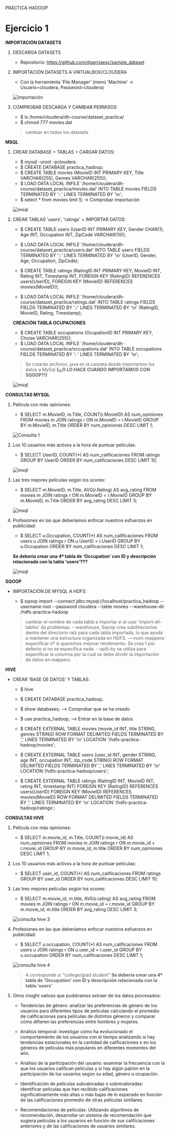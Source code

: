 PRÁCTICA HADOOP

# Ejercicio 1

**IMPORTACIÓN DATASETS**

1. DESCARGA DATASETS
    - Repositorio: https://github.com/dgarciaesc/sample_dataset

2. IMPORTACIÓN DATASETS A VIRTUALBOX/CLOUDERA
    - Con la herramienta 'File Manager' (menú 'Machine' -> Usuario=cloudera, Password=cloudera)

    ![importación](images/1.png)

3. COMPROBAR DESCARGA Y CAMBIAR PERMISOS:
    - $ ls /home/cloudera/dh-course/dataset_practica/
    - $ chmod 777 movies.dat
    > cambiar en todos los datasets


**MSQL**

1. CREAR DATABASE + TABLAS + CARGAR DATOS:
    - $ mysql -uroot -pcloudera
    - $ CREATE DATABASE practica_hadoop;
    - $ CREATE TABLE movies (MovieID INT PRIMARY KEY, Title VARCHAR(255), Genres VARCHAR(255));
    - $ LOAD DATA LOCAL INFILE '/home/cloudera/dh-course/dataset_practica/movies.dat'
        INTO TABLE movies
        FIELDS TERMINATED BY '::'
        LINES TERMINATED BY '\n';
    - $ select * from movies limit 5; -> Comprobar importación

    ![msql](images/2.png)

2. CREAR TABLAS 'users', 'ratings' + IMPORTAR DATOS:
    - $ CREATE TABLE users (UserID INT PRIMARY KEY, Gender CHAR(1), Age INT, Occupation INT, ZipCode VARCHAR(10));
    - $ LOAD DATA LOCAL INFILE '/home/cloudera/dh-course/dataset_practica/users.dat'
        INTO TABLE users
        FIELDS TERMINATED BY '::'
        LINES TERMINATED BY ‘\n’ (UserID, Gender, Age, Occupation, ZipCode);

    - $ CREATE TABLE ratings (RatingID INT PRIMARY KEY, MovieID INT, Rating INT, Timestamp INT,
        FOREIGN KEY (RatingID) REFERENCES users(UserID),
        FOREIGN KEY (MovieID) REFERENCES movies(MovieID));
    - $ LOAD DATA LOCAL INFILE '/home/cloudera/dh-course/dataset_practica/ratings.dat'
        INTO TABLE ratings FIELDS
        FIELDS TERMINATED BY '::'
        LINES TERMINATED BY '\n' (RatingID, MovieID, Rating, Timestamp);

    **CREACIÓN TABLA OCUPACIONES**
    - $ CREATE TABLE occupations (OcupationID INT PRIMARY KEY, Choise VARCHAR(255));
    - $ LOAD DATA LOCAL INFILE '/home/cloudera/dh-course/dataset_practica/occupations.dat'
        INTO TABLE occupations
        FIELDS TERMINATED BY ': '
        LINES TERMINATED BY '\n';
    > Se crearán archivos .java en la carpeta desde importamos los datos a MySql **(¡¿O LO HACE CUANDO IMPORTAMOS CON SQOOP?!)**

    ![msql](images/3.png)


**CONSULTAS MYSQL**

1. Película con más opiniones:
    - $ SELECT m.MovieID, m.Title,
        COUNT(r.MovieID) AS num_opiniones FROM movies m
        JOIN ratings r ON m.MovieID = r.MovieID
        GROUP BY m.MovieID, m.Title
        ORDER BY num_opiniones DESC LIMIT 1;

    ![Consulta 1](images/4.png)

2. Los 10 usuarios más activos a la hora de puntuar películas:
    - $ SELECT UserID, COUNT(*) AS num_calificaciones FROM ratings
        GROUP BY UserID
        ORDER BY num_calificaciones DESC
        LIMIT 10;

    ![msql](images/5.png)


3. Las tres mejores películas según los scores:
    - $ SELECT m.MovieID, m.Title, AVG(r.Rating) AS avg_rating FROM movies m
        JOIN ratings r ON m.MovieID = r.MovieID
        GROUP BY m.MovieID, m.Title
        ORDER BY avg_rating DESC
        LIMIT 3;
    
    ![msql](images/6.png)

4. Profesiones en las que deberíamos enfocar nuestros esfuerzos en publicidad:
    - $ SELECT u.Occupation, COUNT(*) AS num_calificaciones FROM users u
        JOIN ratings r ON u.UserID = r.UserID
        GROUP BY u.Occupation
        ORDER BY num_calificaciones DESC
        LIMIT 1;

    **Se debería crear una 4ª tabla de ‘Occupation’ con ID y descripción relacionada con la tabla ‘users’???**

    ![msql](images/7.png)


**SQOOP**

- IMPORTACIÓN DE MYSQL A HDFS:
    - $ sqoop import --connect jdbc:mysql://localhost/practica_hadoop
        --username root --password cloudera
        --table movies
        --warehouse-dir /hdfs-practica-hadoop

    > cambiar el nombre de cada tabla a importar si al usar 'import-all-tables' da problemas.
    > --warehouse, Sqoop crea subdirectorios dentro del directorio raíz para cada tabla importada, lo que ayuda a mantener una estructura organizada en HDFS.
    > -—num-mappers: expecificar nº si queremos mejorar rendimiento. Se crea 1 por defecto si no se especifica nada.
    > --split-by se utiliza para especificar la columna por la cual se debe dividir la importación de datos en mappers.


**HIVE**

- CREAR 'BASE DE DATOS' Y TABLAS:
    - $ hive
    - $ CREATE DATABASE practica_hadoop;
    - $ show databases; —> Comprobar que se ha creado
    - $ use practica_hadoop; —> Entrar en la base de datos

    - $ CREATE EXTERNAL TABLE movies (movie_id INT, title STRING, genres STRING)
        ROW FORMAT DELIMITED
        FIELDS TERMINATED BY ','
        LINES TERMINATED BY '\n'
        LOCATION '/hdfs-practica-hadoop/movies';

    - $ CREATE EXTERNAL TABLE users (user_id INT, gender STRING, age INT, occupation INT, zip_code STRING)
        ROW FORMAT DELIMITED
        FIELDS TERMINATED BY ','
        LINES TERMINATED BY '\n'
        LOCATION ‘/hdfs-practica-hadoop/users';

    - $ CREATE EXTERNAL TABLE ratings (RatingID INT, MovieID INT, rating INT, timestamp INT)
        FOREIGN KEY (RatingID) REFERENCES users(UserID)
        FOREIGN KEY (MovieID) REFERENCES movies(MovieID)
        ROW FORMAT DELIMITED
        FIELDS TERMINATED BY ','
        LINES TERMINATED BY '\n'
        LOCATION '/hdfs-practica-hadoop/ratings';


**CONSULTAS HIVE**

1. Película con más opiniones:
    - $ SELECT m.movie_id, m.Title, COUNT(r.movie_id) AS num_opiniones
        FROM movies m
        JOIN ratings r ON m.movie_id = r.movie_id
        GROUP BY m.movie_id, m.title
        ORDER BY num_opiniones DESC
        LIMIT 1;

2. Los 10 usuarios más activos a la hora de puntuar películas:
    - $ SELECT user_id, COUNT(*) AS num_calificaciones FROM ratings
        GROUP BY user_id
        ORDER BY num_calificaciones DESC
        LIMIT 10;

3. Las tres mejores películas según los scores:
    - $ SELECT m.movie_id, m.title, AVG(r.rating) AS avg_rating FROM movies m
        JOIN ratings r ON m.movie_id = r.movie_id
        GROUP BY m.movie_id, m.title
        ORDER BY avg_rating DESC
        LIMIT 3;

    ![consulta hive 3](images/consulta_hive-3.png)

4. Profesiones en las que deberíamos enfocar nuestros esfuerzos en publicidad:
    - $ SELECT u.occupation, COUNT(*) AS num_calificaciones FROM users u
        JOIN ratings r ON u.user_id = r.user_id
        GROUP BY u.occupation
        ORDER BY num_calificaciones DESC
        LIMIT 1;
    
    ![consulta hive 4](images/consulta_hive-4.png)

    > 4 corresponde a: "college/grad student"
    **Se debería crear una 4ª tabla de ‘Occupation’ con ID y descripción relacionada con la tabla ‘users’**

5. Otros insight valioso que pudiéramos extraer de los datos procesados:

    - Tendencias de género:
    analizar las preferencias de género de los usuarios para diferentes tipos de películas calculando el promedio de calificaciones para películas de distintos géneros y comparar cómo difieren las preferencias entre hombres y mujeres.

    - Análisis temporal:
    investigar cómo ha evolucionado el comportamiento de los usuarios con el tiempo analizando si hay tendencias estacionales en la cantidad de calificaciones o en los géneros de películas más populares en diferentes momentos del año.

    - Análisis de la participación del usuario:
    examinar la frecuencia con la que los usuarios califican películas y si hay algún patrón en la participación de los usuarios según su edad, género u ocupación.

    - Identificación de películas subvaloradas o sobrevaloradas:
    identificar películas que han recibido calificaciones significativamente más altas o más bajas de lo esperado en función de las calificaciones promedio de otras películas similares.

    - Recomendaciones de películas:
    Utilizando algoritmos de recomendación, desarrollar un sistema de recomendación que sugiera películas a los usuarios en función de sus calificaciones anteriores y de las calificaciones de usuarios similares.